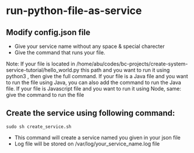 # run-python-file-as-service

## Modify config.json file

- Give your service name without any space & special charecter 
- Give the command that runs your file.


Note: If your file is located in  /home/abu/codes/bc-projects/create-system-service-tutorial/hello_world.py  this path and you want to run it using python3 , then give the full command.
If your file is a Java file and you want to run the file using Java, you can also add the command to run the Java file.
If your file is Javascript file and you want to run it using Node, same: give the command to run the file



## Create the service using following command:
```
sudo sh create_service.sh 

```

- This command will create a service named you given in your json file
- Log file will be stored on /var/log/your_service_name.log file

